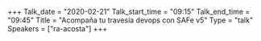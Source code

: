 +++
Talk_date = "2020-02-21"
Talk_start_time = "09:15"
Talk_end_time = "09:45"
Title = "Acompaña tu travesía devops con SAFe v5"
Type = "talk"
Speakers = ["ra-acosta"]
+++
